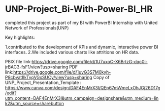# UNP-Project_Bi-With-Power-BI_HR

completed this project as part of my BI with PowerBI Internship with United Network of Professionals(UNP)

Key highlights:

1.contributed to the development of KPIs and dynamic, interactive power BI interfaces.
2.We included various charts like attritions on HR data.

PBIX file link:https://drive.google.com/file/d/1U7uxoC-X6BrtzG-dqc0i-jrBAC3-fsF1/view?usp=sharing
PDF link:https://drive.google.com/file/d/1uvG3S7M0kyh-P8cbvatIIkTyqVGxSUCy/view?usp=sharing
Copy of UNP_Project_Presentation_Template : https://www.canva.com/design/DAF4EnMrX3I/QEp67mWmeLxOhJGj26D17g/edit?utm_content=DAF4EnMrX3I&utm_campaign=designshare&utm_medium=link2&utm_source=sharebutton
